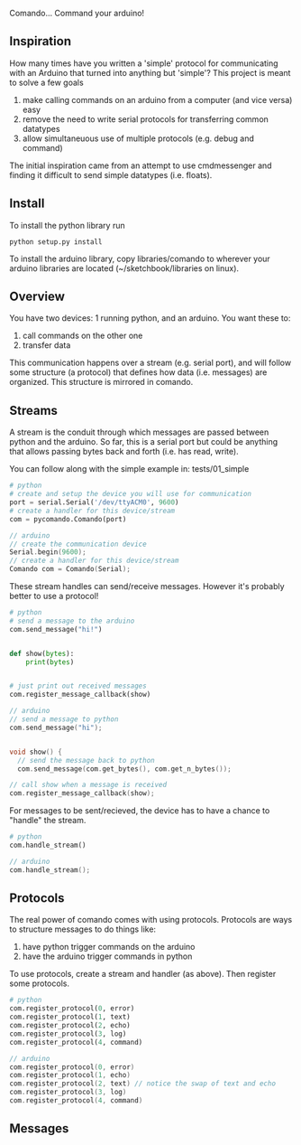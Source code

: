Comando... Command your arduino!

## Inspiration

How many times have you written a 'simple' protocol for communicating with
an Arduino that turned into anything but 'simple'? This project is meant to
solve a few goals

1. make calling commands on an arduino from a computer (and vice versa) easy
2. remove the need to write serial protocols for transferring common datatypes
3. allow simultaneuous use of multiple protocols (e.g. debug and command)

The initial inspiration came from an attempt to use cmdmessenger and finding
it difficult to send simple datatypes (i.e. floats).


## Install

To install the python library run

```
python setup.py install
```

To install the arduino library, copy libraries/comando to wherever your
arduino libraries are located (~/sketchbook/libraries on linux).

## Overview

You have two devices: 1 running python, and an arduino. You want these to:

1. call commands on the other one
2. transfer data

This communication happens over a stream (e.g. serial port), and will follow
some structure (a protocol) that defines how data (i.e. messages) are
organized. This structure is mirrored in comando.

## Streams

A stream is the conduit through which messages are passed between python and
the arduino. So far, this is a serial port but could be anything that allows
passing bytes back and forth (i.e. has read, write).

You can follow along with the simple example in: tests/01\_simple

```python
# python
# create and setup the device you will use for communication
port = serial.Serial('/dev/ttyACM0', 9600)
# create a handler for this device/stream
com = pycomando.Comando(port)
```

```c
// arduino
// create the communication device
Serial.begin(9600);
// create a handler for this device/stream
Comando com = Comando(Serial);
```

These stream handles can send/receive messages. However it's probably better
to use a protocol!

```python
# python
# send a message to the arduino
com.send_message("hi!")


def show(bytes):
    print(bytes)


# just print out received messages
com.register_message_callback(show)
```

```c
// arduino
// send a message to python
com.send_message("hi");


void show() {
  // send the message back to python
  com.send_message(com.get_bytes(), com.get_n_bytes());

// call show when a message is received
com.register_message_callback(show);
```

For messages to be sent/recieved, the device has to have a chance to "handle"
the stream.

```python
# python
com.handle_stream()
```

```c
// arduino
com.handle_stream();
```

## Protocols

The real power of comando comes with using protocols. Protocols are ways to
structure messages to do things like:

1. have python trigger commands on the arduino
2. have the arduino trigger commands in python

To use protocols, create a stream and handler (as above). Then register some
protocols.

```python
# python
com.register_protocol(0, error)
com.register_protocol(1, text)
com.register_protocol(2, echo)
com.register_protocol(3, log)
com.register_protocol(4, command)
```

```c
// arduino
com.register_protocol(0, error)
com.register_protocol(1, echo)
com.register_protocol(2, text) // notice the swap of text and echo
com.register_protocol(3, log)
com.register_protocol(4, command)
```

## Messages
